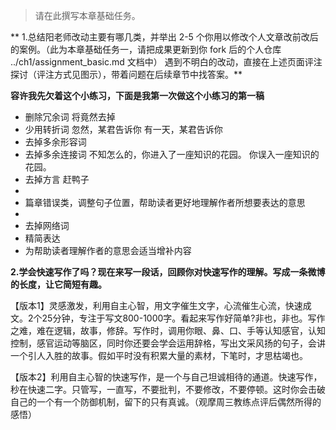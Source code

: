 >请在此撰写本章基础任务。

** 1.总结阳老师改动主要有哪几类，并举出 2-5 个你用以修改个人文章改前改后的案例。（此为本章基础任务一，请把成果更新到你 fork 后的个人仓库 ../ch1/assignment_basic.md 文档中）
遇到不明白的改动，直接在上述页面评注探讨（评注方式见图示），带着问题在后续章节中找答案。**

**容许我先欠着这个小练习，下面是我第一次做这个小练习的第一稿**

* 删除冗余词 将竟然去掉
* 少用转折词 忽然，某君告诉你 有一天，某君告诉你
* 去掉多余形容词
* 去掉多余连接词 
不知怎么的，你进入了一座知识的花园。 你误入一座知识的花园。
* 去掉方言 赶鸭子
* 
* 篇章错误类，调整句子位置，帮助读者更好地理解作者所想要表达的意思
* 
* 去掉网络词
* 精简表达
* 为帮助读者理解作者的意思会适当增补内容


**2.学会快速写作了吗？现在来写一段话，回顾你对快速写作的理解。写成一条微博的长度，让它简短有趣。**

【版本1】灵感激发，利用自主心智，用文字催生文字，心流催生心流，快速成文。2个25分钟，专注于写文800-1000字。看起来写作好简单?非也，非也。写作之难，难在逻辑，故事，修辞。写作时，调用你眼、鼻、口、手等认知感官，认知控制，感官运动等脑区，同时你还要会学会运用辞格，写出文采风扬的句子，会讲一个引人入胜的故事。假如平时没有积累大量的素材，下笔时，才思枯竭也。

【版本2】利用自主心智的快速写作，是一个与自己坦诚相待的通道。快速写作，秒在快速二字。只管写，一直写，不要批判，不要修改，不要停顿。这时你会击破自己的一个有一个防御机制，留下的只有真诚。（观摩周三教练点评后偶然所得的感悟）



